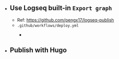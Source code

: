 - ## Use Logseq built-in `Export graph`
	- Ref: https://github.com/pengx17/logseq-publish
	- `.github/workflows/deploy.yml`
		- ```yml
		  ```
- ## Publish with Hugo